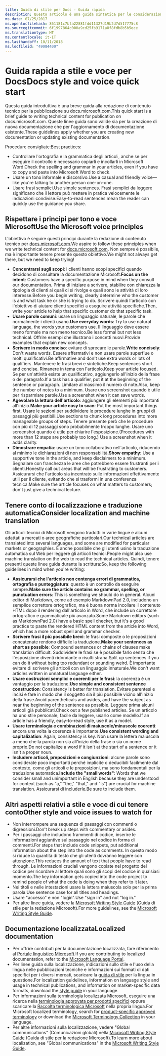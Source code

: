 ```yaml
---
title: Guida di stile per Docs - Guida rapida
description: Questo articolo è una guida sintetica per le considerazioni sullo stile, che contiene solo gli argomenti fondamentali per iniziare a contribuire a docs.microsoft.com.
ms.date: 07/25/2017
ms.openlocfilehash: 861181c7bfa22881fdd11327d19b2d7d517775c8
ms.sourcegitcommit: 6f1997864c000a9cd25fb9171a8f8fdb8b5b5ece
ms.translationtype: HT
ms.contentlocale: it-IT
ms.lasthandoff: 10/11/2018
ms.locfileid: "49084400"
---
```

# <a name="docs-style-and-voice-quick-start"></a><span data-ttu-id="d9856-103">Guida rapida a stile e voce per Docs</span><span class="sxs-lookup"><span data-stu-id="d9856-103">Docs style and voice quick start</span></span>

<span data-ttu-id="d9856-104">Questa guida introduttiva è una breve guida alla redazione di contenuto tecnico per la pubblicazione su docs.microsoft.com.</span><span class="sxs-lookup"><span data-stu-id="d9856-104">This quick start is a brief guide to writing technical content for publication on docs.microsoft.com.</span></span> <span data-ttu-id="d9856-105">Queste linee guida sono valide sia per la creazione di nuova documentazione che per l'aggiornamento di documentazione esistente.</span><span class="sxs-lookup"><span data-stu-id="d9856-105">These guidelines apply whether you are creating new documentation or updating existing documentation.</span></span>

<span data-ttu-id="d9856-106">Procedure consigliate:</span><span class="sxs-lookup"><span data-stu-id="d9856-106">Best practices:</span></span>

- <span data-ttu-id="d9856-107">Controllare l'ortografia e la grammatica degli articoli, anche se per eseguire il controllo è necessario copiarli e incollarli in Microsoft Word.</span><span class="sxs-lookup"><span data-stu-id="d9856-107">Check the spelling and grammar in your articles, even if you have to copy and paste into Microsoft Word to check.</span></span>
- <span data-ttu-id="d9856-108">Usare un tono informale e discorsivo.</span><span class="sxs-lookup"><span data-stu-id="d9856-108">Use a casual and friendly voice—like you're talking to another person one-on-one.</span></span>
- <span data-ttu-id="d9856-109">Usare frasi semplici.</span><span class="sxs-lookup"><span data-stu-id="d9856-109">Use simple sentences.</span></span> <span data-ttu-id="d9856-110">Frasi semplici da leggere significano che il lettore può mettere in pratica velocemente le indicazioni condivise.</span><span class="sxs-lookup"><span data-stu-id="d9856-110">Easy-to-read sentences mean the reader can quickly use the guidance you share.</span></span>

## <a name="use-the-microsoft-voice-principles"></a><span data-ttu-id="d9856-111">Rispettare i principi per tono e voce Microsoft</span><span class="sxs-lookup"><span data-stu-id="d9856-111">Use the Microsoft voice principles</span></span>

<span data-ttu-id="d9856-112">L'obiettivo è seguire questi principi durante la redazione di contenuto tecnico per [docs.microsoft.com](https://docs.microsoft.com).</span><span class="sxs-lookup"><span data-stu-id="d9856-112">We aspire to follow these principles when we write technical content for [docs.microsoft.com](https://docs.microsoft.com).</span></span> <span data-ttu-id="d9856-113">Non sempre è possibile, ma è importante tenere presente questo obiettivo.</span><span class="sxs-lookup"><span data-stu-id="d9856-113">We might not always get there, but we need to keep trying!</span></span>

- <span data-ttu-id="d9856-114">**Concentrarsi sugli scopi**: i clienti hanno scopi specifici quando decidono di consultare la documentazione Microsoft.</span><span class="sxs-lookup"><span data-stu-id="d9856-114">**Focus on the intent**: Customers have a specific purpose in mind when they consult our documentation.</span></span> <span data-ttu-id="d9856-115">Prima di iniziare a scrivere, stabilire con chiarezza la tipologia di clienti ai quali ci si rivolge e quali sono le attività di loro interesse.</span><span class="sxs-lookup"><span data-stu-id="d9856-115">Before you begin writing, clearly determine who the customer is and what task he or she is trying to do.</span></span> <span data-ttu-id="d9856-116">Scrivere quindi l'articolo con l'obiettivo di aiutare clienti specifici a eseguire attività specifiche.</span><span class="sxs-lookup"><span data-stu-id="d9856-116">Then, write your article to help that specific customer do that specific task.</span></span>
- <span data-ttu-id="d9856-117">**Usare parole comuni**: usare un linguaggio naturale, le parole che normalmente i clienti usano.</span><span class="sxs-lookup"><span data-stu-id="d9856-117">**Use everyday words**: Try to use natural language, the words your customers use.</span></span> <span data-ttu-id="d9856-118">Il linguaggio deve essere meno formale ma non meno tecnico.</span><span class="sxs-lookup"><span data-stu-id="d9856-118">Be less formal but not less technical.</span></span> <span data-ttu-id="d9856-119">Offrire esempi che illustrano i concetti nuovi.</span><span class="sxs-lookup"><span data-stu-id="d9856-119">Provide examples that explain new concepts.</span></span>
- <span data-ttu-id="d9856-120">**Scrivere in modo conciso**: evitare di sprecare le parole.</span><span class="sxs-lookup"><span data-stu-id="d9856-120">**Write concisely**: Don't waste words.</span></span> <span data-ttu-id="d9856-121">Essere affermativi e non usare parole superflue o molti qualificativi.</span><span class="sxs-lookup"><span data-stu-id="d9856-121">Be affirmative and don't use extra words or lots of qualifiers.</span></span> <span data-ttu-id="d9856-122">Mantenere le frasi brevi e sintetiche.</span><span class="sxs-lookup"><span data-stu-id="d9856-122">Keep sentences short and concise.</span></span> <span data-ttu-id="d9856-123">Rimanere in tema con l'articolo.</span><span class="sxs-lookup"><span data-stu-id="d9856-123">Keep your article focused.</span></span> <span data-ttu-id="d9856-124">Se per un'attività esiste un qualificativo, aggiungerlo all'inizio della frase o del paragrafo.</span><span class="sxs-lookup"><span data-stu-id="d9856-124">If a task has a qualifier, put it at the beginning of the sentence or paragraph.</span></span> <span data-ttu-id="d9856-125">Limitare al massimo il numero di note.</span><span class="sxs-lookup"><span data-stu-id="d9856-125">Also, keep the number of notes to a minimum.</span></span> <span data-ttu-id="d9856-126">Usare uno screenshot quando è utile per risparmiare parole.</span><span class="sxs-lookup"><span data-stu-id="d9856-126">Use a screenshot when it can save words.</span></span>
- <span data-ttu-id="d9856-127">**Agevolare la lettura dell'articolo**: aggiungere gli elementi più importanti all'inizio.</span><span class="sxs-lookup"><span data-stu-id="d9856-127">**Make your article easy to scan**: Put the most important things first.</span></span> <span data-ttu-id="d9856-128">Usare le sezioni per suddividere le procedure lunghe in gruppi di passaggi più gestibili.</span><span class="sxs-lookup"><span data-stu-id="d9856-128">Use sections to chunk long procedures into more manageable groups of steps.</span></span> <span data-ttu-id="d9856-129">Tenere presente però che le procedure con più di 12 passaggi sono probabilmente troppo lunghe. Usare uno screenshot quando è utile per chiarire l'esposizione.</span><span class="sxs-lookup"><span data-stu-id="d9856-129">(Procedures with more than 12 steps are probably too long.) Use a screenshot when it adds clarity.</span></span>
- <span data-ttu-id="d9856-130">**Dimostrare empatia**: usare un tono collaborativo nell'articolo, riducendo al minimo le dichiarazioni di non responsabilità.</span><span class="sxs-lookup"><span data-stu-id="d9856-130">**Show empathy**: Use a supportive tone in the article, and keep disclaimers to a minimum.</span></span> <span data-ttu-id="d9856-131">Segnalare con franchezza le aree che potrebbero essere frustranti per i clienti.</span><span class="sxs-lookup"><span data-stu-id="d9856-131">Honestly call out areas that will be frustrating to customers.</span></span> <span data-ttu-id="d9856-132">Assicurarsi che l'articolo sia incentrato sulle informazioni effettivamente utili per il cliente, evitando che si trasformi in una conferenza tecnica.</span><span class="sxs-lookup"><span data-stu-id="d9856-132">Make sure the article focuses on what matters to customers; don't just give a technical lecture.</span></span>

## <a name="consider-localization-and-machine-translation"></a><span data-ttu-id="d9856-133">Tenere conto di localizzazione e traduzione automatica</span><span class="sxs-lookup"><span data-stu-id="d9856-133">Consider localization and machine translation</span></span>

<span data-ttu-id="d9856-134">Gli articoli tecnici di Microsoft vengono tradotti in varie lingue e alcuni adattati a mercati o aree geografiche particolari.</span><span class="sxs-lookup"><span data-stu-id="d9856-134">Our technical articles are translated into several languages, and some are modified for particular markets or geographies.</span></span> <span data-ttu-id="d9856-135">È anche possibile che gli utenti usino la traduzione automatica sul Web per leggere gli articoli tecnici.</span><span class="sxs-lookup"><span data-stu-id="d9856-135">People might also use machine translation on the web to read the technical articles.</span></span> <span data-ttu-id="d9856-136">Quindi, tenere presenti queste linee guida durante la scrittura:</span><span class="sxs-lookup"><span data-stu-id="d9856-136">So, keep the following guidelines in mind when you're writing:</span></span>

- <span data-ttu-id="d9856-137">**Assicurarsi che l'articolo non contenga errori di grammatica, ortografia o punteggiatura**: questo è un controllo da eseguire sempre.</span><span class="sxs-lookup"><span data-stu-id="d9856-137">**Make sure the article contains no grammar, spelling, or punctuation errors**: This is something we should do in general.</span></span> <span data-ttu-id="d9856-138">Alcuni editor di Markdown, come ad esempio MarkdownPad 2.0, includono un semplice correttore ortografico, ma è buona norma incollare il contenuto HTML dopo il rendering dall'articolo in Word, che include un correttore ortografico e grammaticale più avanzato.</span><span class="sxs-lookup"><span data-stu-id="d9856-138">Some Markdown editors (such as MarkdownPad 2.0) have a basic spell checker, but it's a good practice to paste the rendered HTML content from the article into Word, which has a more robust spell and grammar checker.</span></span>
- <span data-ttu-id="d9856-139">**Scrivere frasi il più possibile brevi**: le frasi composte o le proposizioni concatenate rendono difficile la traduzione.</span><span class="sxs-lookup"><span data-stu-id="d9856-139">**Make your sentences as short as possible**: Compound sentences or chains of clauses make translation difficult.</span></span> <span data-ttu-id="d9856-140">Suddividere le frasi se è possibile farlo senza che l'esposizione diventi ridondante o risulti strana.</span><span class="sxs-lookup"><span data-stu-id="d9856-140">Split up sentences if you can do it without being too redundant or sounding weird.</span></span> <span data-ttu-id="d9856-141">È importante evitare di scrivere gli articoli con un linguaggio innaturale.</span><span class="sxs-lookup"><span data-stu-id="d9856-141">We don't want articles written in unnatural language either.</span></span>
- <span data-ttu-id="d9856-142">**Usare costruzioni semplici e coerenti per le frasi**: la coerenza è un vantaggio per la traduzione.</span><span class="sxs-lookup"><span data-stu-id="d9856-142">**Use simple and consistent sentence construction**: Consistency is better for translation.</span></span> <span data-ttu-id="d9856-143">Evitare parentesi e incisi e fare in modo che il soggetto sia il più possibile vicino all'inizio della frase.</span><span class="sxs-lookup"><span data-stu-id="d9856-143">Avoid parentheticals and asides, and have the subject as near the beginning of the sentence as possible.</span></span> <span data-ttu-id="d9856-144">Leggere prima alcuni articoli già pubblicati.</span><span class="sxs-lookup"><span data-stu-id="d9856-144">Check out a few published articles.</span></span> <span data-ttu-id="d9856-145">Se un articolo ha uno stile personale, facile da leggere, usarlo come modello.</span><span class="sxs-lookup"><span data-stu-id="d9856-145">If an article has a friendly, easy-to-read style, use it as a model.</span></span>
- <span data-ttu-id="d9856-146">**Usare terminologia e combinazioni di maiuscole/minuscole coerenti**: ancora una volta la coerenza è importante.</span><span class="sxs-lookup"><span data-stu-id="d9856-146">**Use consistent wording and capitalization**: Again, consistency is key.</span></span> <span data-ttu-id="d9856-147">Non usare la lettera maiuscola a meno che la parola non sia all'inizio della frase o sia un nome proprio.</span><span class="sxs-lookup"><span data-stu-id="d9856-147">Do not capitalize a word if it isn't at the start of a sentence or it isn't a proper noun.</span></span>
- <span data-ttu-id="d9856-148">**Includere articoli, preposizioni e congiunzioni**: alcune parole sono considerate poco importanti perché implicite o deducibili facilmente dal contesto, come gli articoli e le preposizioni, ma sono fondamentali per la traduzione automatica.</span><span class="sxs-lookup"><span data-stu-id="d9856-148">**Include the "small words"**: Words that we consider small and unimportant in English because they are understood for context (such as "a," "the," "that," and "is") are crucial for machine translation.</span></span> <span data-ttu-id="d9856-149">Assicurarsi di includerle.</span><span class="sxs-lookup"><span data-stu-id="d9856-149">Be sure to include them.</span></span>

## <a name="other-style-and-voice-issues-to-watch-for"></a><span data-ttu-id="d9856-150">Altri aspetti relativi a stile e voce di cui tenere conto</span><span class="sxs-lookup"><span data-stu-id="d9856-150">Other style and voice issues to watch for</span></span>

- <span data-ttu-id="d9856-151">Non interrompere una sequenza di passaggi con commenti o digressioni.</span><span class="sxs-lookup"><span data-stu-id="d9856-151">Don't break up steps with commentary or asides.</span></span>
- <span data-ttu-id="d9856-152">Per i passaggi che includono frammenti di codice, inserire le informazioni aggiuntive sul passaggio nel codice in forma di commenti.</span><span class="sxs-lookup"><span data-stu-id="d9856-152">For steps that include code snippets, put additional information about the step into the code as comments.</span></span> <span data-ttu-id="d9856-153">In questo modo si riduce la quantità di testo che gli utenti dovranno leggere con attenzione.</span><span class="sxs-lookup"><span data-stu-id="d9856-153">This reduces the amount of text that people have to read through.</span></span> <span data-ttu-id="d9856-154">Le informazioni cruciali vengono copiate nel progetto del codice per ricordare al lettore quali sono gli scopi del codice in qualsiasi momento.</span><span class="sxs-lookup"><span data-stu-id="d9856-154">The key information gets copied into the code project to remind people of what the code is doing when they refer to it later.</span></span>
- <span data-ttu-id="d9856-155">Nei titoli e nelle intestazioni usare la lettera maiuscola solo per la prima parola.</span><span class="sxs-lookup"><span data-stu-id="d9856-155">Use sentence case for all titles and headings.</span></span>
- <span data-ttu-id="d9856-156">Usare "accesso" e non "login".</span><span class="sxs-lookup"><span data-stu-id="d9856-156">Use "sign in" and not "log in."</span></span>
- <span data-ttu-id="d9856-157">Per altre linee guida, vedere la [Microsoft Writing Style Guide](https://docs.microsoft.com/style-guide/welcome) (Guida di stile per la redazione Microsoft).</span><span class="sxs-lookup"><span data-stu-id="d9856-157">For more guidelines, see the [Microsoft Writing Style Guide](https://docs.microsoft.com/style-guide/welcome).</span></span>

## <a name="localized-documentation"></a><span data-ttu-id="d9856-158">Documentazione localizzata</span><span class="sxs-lookup"><span data-stu-id="d9856-158">Localized documentation</span></span>

- <span data-ttu-id="d9856-159">Per offrire contributi per la documentazione localizzata, fare riferimento al [Portale linguistico Microsoft](https://www.microsoft.com/Language/Default.aspx).</span><span class="sxs-lookup"><span data-stu-id="d9856-159">If you are contributing to localized documentation, refer to the [Microsoft Language Portal](https://www.microsoft.com/Language/Default.aspx).</span></span>
- <span data-ttu-id="d9856-160">Per linee guida sulla localizzazione, indicazioni sullo stile e l'uso della lingua nelle pubblicazioni tecniche e informazioni sui formati di dati specifici per i diversi mercati, scaricare la [guida di stile](https://www.microsoft.com/Language/StyleGuides) per la lingua in questione.</span><span class="sxs-lookup"><span data-stu-id="d9856-160">For localization guidelines, information on language style and usage in technical publications, and information on market-specific data formats, download the [style guide](https://www.microsoft.com/Language/StyleGuides) in your language.</span></span>
- <span data-ttu-id="d9856-161">Per informazioni sulla terminologia localizzata Microsoft, eseguire una ricerca nella [terminologia approvata per prodotti specifici](https://www.microsoft.com/Language/Default.aspx) oppure scaricare la [Raccolta terminologica Microsoft](https://www.microsoft.com/Language/Terminology.aspx) nella propria lingua.</span><span class="sxs-lookup"><span data-stu-id="d9856-161">For Microsoft localized terminology, search for [product-specific approved terminology](https://www.microsoft.com/Language/Default.aspx) or download the [Microsoft Terminology Collection](https://www.microsoft.com/Language/Terminology.aspx) in your language.</span></span>
- <span data-ttu-id="d9856-162">Per altre informazioni sulla localizzazione, vedere "Global communications" (Comunicazioni globali) nella [Microsoft Writing Style Guide](https://docs.microsoft.com/style-guide/global-communications) (Guida di stile per la redazione Microsoft).</span><span class="sxs-lookup"><span data-stu-id="d9856-162">To learn more about localization, see "Global communications" in the [Microsoft Writing Style Guide](https://docs.microsoft.com/style-guide/global-communications).</span></span>
